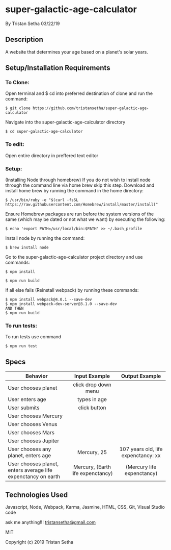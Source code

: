 # super-galactic-age-calculator

By Tristan Setha 03/22/19

## Description
A website that determines your age based on a planet's solar years.

## Setup/Installation Requirements

### To Clone:
Open terminal and $ cd into preferred destination of clone
and run the command:
```
$ git clone https://github.com/tristansetha/super-galactic-age-calculator
```
Navigate into the super-galactic-age-calculator directory
```
$ cd super-galactic-age-calculator
```
### To edit: 
Open entire directory in preffered text editor

### Setup:
(Installing Node through homebrew)
If you do not wish to install node through the command line via home brew skip this step.
Download and install home brew by running the command in the home directory: 
```
$ /usr/bin/ruby -e "$(curl -fsSL https://raw.githubusercontent.com/Homebrew/install/master/install)"
```
Ensure Homebrew packages are run before the system versions of the same (which may be dated or not what we want) by executing the following:
```
$ echo 'export PATH=/usr/local/bin:$PATH' >> ~/.bash_profile
```
Install node by running the command:
```
$ brew install node
```

Go to the super-galactic-age-calculator project directory and use commands:
```
$ npm install
```
```
$ npm run build
```
If all else fails (Reinstall webpack) by running these commands:
```
$ npm install webpack@4.0.1 --save-dev
$ npm install webpack-dev-server@3.1.0 --save-dev
AND THEN 
$ npm run build
```

### To run tests:

To run tests use command
```
$ npm run test
```

## Specs

|   Behavior                          | Input Example | Output Example |
| ------------------------------------|:-------------:| :-------------:|
| User chooses planet | click drop down menu |   |
| User enters age | types in age |  |
| User submits | click button | |
| User chooses Mercury | | |
| User chooses Venus |  |  | 
| User chooses Mars | | |
| User chooses Jupiter |  | |
| User chooses any planet, enters age | Mercury, 25 | 107 years old, life expenctancy: xx |
| User chooses planet, enters average life expenctancy on earth | Mercury, (Earth life expenctancy) | (Mercury life expenctancy) |


## Technologies Used

Javascript, Node, Webpack, Karma, Jasmine, HTML, CSS, Git, Visual Studio code

ask me anything!!! tristansetha@gmail.com

MIT

Copyright (c) 2019 Tristan Setha